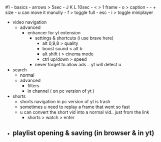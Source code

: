 #1
	- basics
		- arrows > 5sec
		- J K L 10sec
			- < > 1 frame
		- o > caption
			- - + size
			- u can move it manully
		- f > toggle full
			- esc
		- i > toggle miniplayer
- video navigation
	- advanced
		- enhancer for yt extension
			- settings & shortcuts (i use brave here)
				- alt 0,9,8 > quality
				- boost sound < alt b
				- alt shift t > cinema mode
				- ctrl up/down > speed
			- never forget to allow ads .. yt will detect u
- search
	- normal
	- advanced
		- filters
		- in channel ( on pc version of yt )
- shorts
	- shorts navigation in pc version of yt is trash
	- sometimes u need to replay a frame that went so fast
	- u can convert the short vid into a normal vid.. just from the link
		- shorts > watch > enter
- playlist opening & saving (in browser & in yt)
	- 